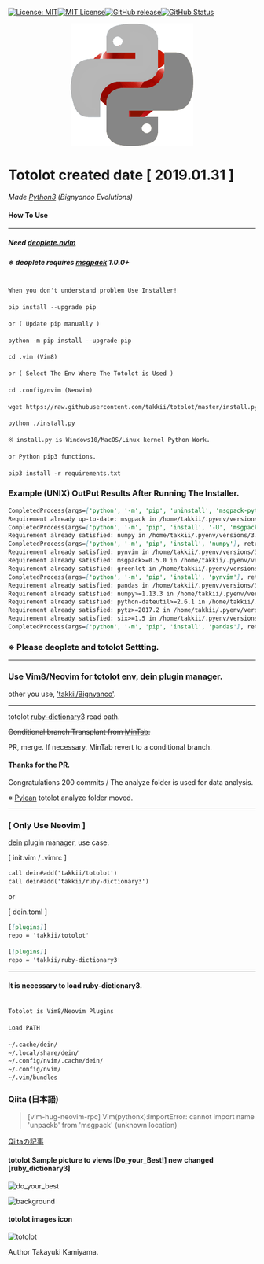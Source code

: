 [![License: MIT](https://img.shields.io/badge/License-MIT-yellow.svg)](https://opensource.org/licenses/MIT)[![MIT License](http://img.shields.io/badge/license-MIT-blue.svg?style=flat)](LICENSE)[![GitHub release](https://img.shields.io/github/release/takkii/totolot.svg?style=flat)](GitHub)[![GitHub Status](https://img.shields.io/github/last-commit/takkii/totolot.svg?style=flat)](GitHub)

<div align="center"><img src="https://github.com/takkii/Bignyanco/blob/master/images/python_ruby.gif" alt="Python¤ÈRuby" title="logo"></div>

# Totolot created date [ 2019.01.31 ]

*Made [Python3](https://www.python.org/) (Bignyanco Evolutions)*

#### How To Use

--------------------------------------------------------------------

##### Need [deoplete.nvim](https://github.com/Shougo/deoplete.nvim)

##### ※ deoplete requires [msgpack](https://pypi.org/project/msgpack/) 1.0.0+

```markdown

When you don't understand problem Use Installer!

pip install --upgrade pip

or ( Update pip manually )

python -m pip install --upgrade pip

cd .vim (Vim8)

or ( Select The Env Where The Totolot is Used )

cd .config/nvim (Neovim)

wget https://raw.githubusercontent.com/takkii/totolot/master/install.py

python ./install.py

※ install.py is Windows10/MacOS/Linux kernel Python Work.

or Python pip3 functions.

pip3 install -r requirements.txt
```

### Example (UNIX) OutPut Results After Running The Installer.

```markdown
CompletedProcess(args=['python', '-m', 'pip', 'uninstall', 'msgpack-python'], returncode=0, stderr='WARNING: Skipping msgpack-python as it is not installed.\n')
Requirement already up-to-date: msgpack in /home/takkii/.pyenv/versions/3.7.6/lib/python3.7/site-packages (1.0.0)
CompletedProcess(args=['python', '-m', 'pip', 'install', '-U', 'msgpack'], returncode=0, stderr='')
Requirement already satisfied: numpy in /home/takkii/.pyenv/versions/3.7.6/lib/python3.7/site-packages (1.18.1)
CompletedProcess(args=['python', '-m', 'pip', 'install', 'numpy'], returncode=0, stderr='')
Requirement already satisfied: pynvim in /home/takkii/.pyenv/versions/3.7.6/lib/python3.7/site-packages (0.4.1)
Requirement already satisfied: msgpack>=0.5.0 in /home/takkii/.pyenv/versions/3.7.6/lib/python3.7/site-packages (from pynvim) (1.0.0)
Requirement already satisfied: greenlet in /home/takkii/.pyenv/versions/3.7.6/lib/python3.7/site-packages (from pynvim) (0.4.15)
CompletedProcess(args=['python', '-m', 'pip', 'install', 'pynvim'], returncode=0, stderr='')
Requirement already satisfied: pandas in /home/takkii/.pyenv/versions/3.7.6/lib/python3.7/site-packages (1.0.1)
Requirement already satisfied: numpy>=1.13.3 in /home/takkii/.pyenv/versions/3.7.6/lib/python3.7/site-packages (from pandas) (1.18.1)
Requirement already satisfied: python-dateutil>=2.6.1 in /home/takkii/.pyenv/versions/3.7.6/lib/python3.7/site-packages (from pandas) (2.8.1)
Requirement already satisfied: pytz>=2017.2 in /home/takkii/.pyenv/versions/3.7.6/lib/python3.7/site-packages (from pandas) (2019.3)
Requirement already satisfied: six>=1.5 in /home/takkii/.pyenv/versions/3.7.6/lib/python3.7/site-packages (from python-dateutil>=2.6.1->pandas) (1.14.0)
CompletedProcess(args=['python', '-m', 'pip', 'install', 'pandas'], returncode=0, stderr='')
```

### ※ Please deoplete and totolot Settting.

--------------------------------------------------------------------

### Use Vim8/Neovim for totolot env, dein plugin manager.

other you use, ['takkii/Bignyanco'](https://github.com/takkii/Bignyanco).

--------------------------------------------------------------------

totolot [ruby-dictionary3](https://github.com/takkii/ruby-dictionary3) read path.

<s> Conditional branch Transplant from [MinTab](https://github.com/takkii/MinTab). </s>

PR, merge. If necessary, MinTab revert to a conditional branch.

#### Thanks for the PR.

Congratulations 200 commits / The analyze folder is used for data analysis.

※ [Pylean](https://github.com/takkii/Pylean) totolot analyze folder moved.

--------------------------------------------------------------------

### [ Only Use Neovim ]

[dein](https://github.com/Shougo/dein.vim) plugin manager,
use case.

[ init.vim / .vimrc ]

```markdown
call dein#add('takkii/totolot')
call dein#add('takkii/ruby-dictionary3')
```

or

[ dein.toml ]

```markdown
[[plugins]]
repo = 'takkii/totolot'

[[plugins]]
repo = 'takkii/ruby-dictionary3'
```

--------------------------------------------------------------------

#### It is necessary to load ruby-dictionary3.

```markdown

Totolot is Vim8/Neovim Plugins

Load PATH

~/.cache/dein/
~/.local/share/dein/　
~/.config/nvim/.cache/dein/　
~/.config/nvim/　
~/.vim/bundles
```

### Qiita (日本語)

> [vim-hug-neovim-rpc] Vim(pythonx):ImportError: cannot import name 'unpackb' from 'msgpack' (unknown location)

[Qiitaの記事](https://qiita.com/takkii/items/69b091c39235f97589cc)

#### totolot Sample picture to views [Do_your_Best!] new changed [ruby_dictionary3]

![do_your_best](https://github.com/takkii/totolot/blob/master/images/totolot_sei.gif)

![background](https://github.com/takkii/totolot/blob/master/images/background.gif)

#### totolot images icon

![totolot](https://github.com/takkii/totolot/blob/master/images/totolot.gif)

Author Takayuki Kamiyama.
